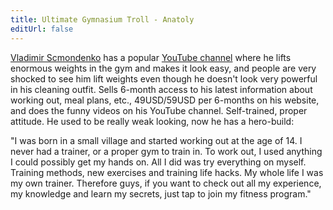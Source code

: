 ```yaml
---
title: Ultimate Gymnasium Troll - Anatoly
editUrl: false
---
```


[Vladimir Scmondenko](https://www.shmondenkovladimir.com) has a popular [YouTube channel](https://www.youtube.com/@vladimirfitness) where he lifts enormous weights in the gym and makes it look easy, and people are very shocked to see him lift weights even though he doesn't look very powerful in his cleaning outfit. Sells 6-month access to his latest information about working out, meal plans, etc., 49USD/59USD per 6-months on his website, and does the funny videos on his YouTube channel. Self-trained, proper attitude. He used to be really weak looking, now he has a hero-build:

"I was born in a small village and started working out at the age of 14. I never had a trainer, or a proper gym to train in. To work out, I used anything I could possibly get my hands on. All I did was try everything on myself. Training methods, new exercises and training life hacks. My whole life I was my own trainer. Therefore guys, if you want to check out all my experience, my knowledge and learn my secrets, just tap to join my fitness program."
